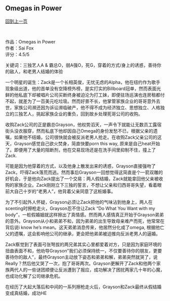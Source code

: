 ## Omegas in Power
[回到上一页](https://boheme13.github.io/Reviews/)  &nbsp;&nbsp;

<br>

作品：Omegas in Power<br>
作者：Sai Fox<br>
评分：4.5/5<br>

关键词：三独艺人A & 霸总O，弱A强O，死G，穿着的方式/身上的诱惑，善待你的敌人，和老男人结婚的体验

一个明星的诞生：Zack是一个长相英俊，无忧无虑的Alpha，他在纽约作为歌手现象级出道，他的首单没有空降榜外榜，是实打实的Billboard冠单，然而表面光鲜的他私底下却被唱片公司买断终身被迫沦为打工妹，即便驻场巡演也连房租都付不起，就差为了一百美元吃垃圾。然而好景不长，他掌管家族企业的哥哥意外去世，家族公司濒还因为诉讼濒临破产，他不得不成为经济独立、思想独立、人格独立的三独艺人，挑起家族企业的重负，回到故乡处理死哥公司的收购。

收购Zack公司的正是霸总Grayson，他权势滔天，一声令下就能让无数员工露宿街头没衣服穿，然而私底下他却因自己Omega的身份发愁不已，根据父亲的遗嘱，如果他不结婚，公司很快就会被反派老男人抢走。在收购Zack父亲公司的这天，Grayson感觉自己欲火焚身，简直快要porn this way, 原来是自己heat开始了。即便用了大量的阻断剂，他在交易现场还是在洗手间里抑制不住，撞上了Zack. 

可能是因为他穿着的方式，以及他身上散发出来的诱惑，Grayson直接强吻了Zack，吓得Zack落荒而逃。然而事后Grayson一回想觉得这简直是个一箭双雕的好机会，于是他向Zack提出了一个交易：两人假结婚，Zack就能拿回他父亲被收购的家族企业。Zack刚刚立下三独的誓言，不想让父亲和归西哥哥失望，看着眼前大自己十岁的“老男人”，他背着父亲同意了这桩婚事。

为了不引起外人怀疑，Grayson必须让Zack把他的气味沾到他身上，两人在scenting时擦枪走火，Grayson忍不住让Zack “Do What You Want with my body”，一桩假婚姻就这样擦出了真情感。然而两人感情真正开始于Grayson弟弟的意外。Grayson从小和弟弟不和，因为弟弟的出生导致母亲难产而死，他常常在背后说i know he’s mean。这天弟弟消息传来，他居然分化成了omega, 根据他亡父的遗嘱，这会影响他公司的继承，更会把他弟弟被迫推向反派老男人的逼婚。

Zack察觉到了表面弓张弩拔的两兄弟其实心里都爱着对方，只是因为家庭环境的扭曲表面不和，他劝导Grayson”我们必须保持统一，不仅要善待你的朋友，更要善待你的敌人”，最终Grayson主动放下姿态和弟弟和解，弟弟突然就哭了，说Really？然后他又哭了一次，抱了哥哥两次。Grayson更解开了Zack和他两个家族两代人的一些谜团顺便让反派遭到了报应，成功解决了困扰两家几十年的心魔，也成功化解了公司继承危机。

在经历了大起大落后和中间的一系列擦枪走火后，Grayson和Zack最终从假结婚变成真结婚，成功HE
